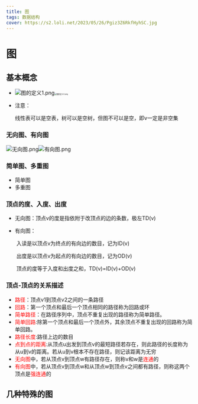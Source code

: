 ```yaml
---
title: 图
tags: 数据结构
cover: https://s2.loli.net/2023/05/26/Pgiz3Z6RkfHyhSC.jpg
---
```


# 图

## 基本概念

+ ![图的定义1.png](https://s2.loli.net/2023/05/22/WTjnpNUAybvVCOE.png)<img src="https://s2.loli.net/2023/05/22/FV6WkYfRIZOPbSo.png" alt="图的定义2.png" style="zoom:33%;" />

+ 注意：

  ​	线性表可以是空表，树可以是空树，但图不可以是空，即v一定是非空集

### 无向图、有向图

![无向图.png](https://s2.loli.net/2023/05/22/cxqBhkDFXmNb4fC.png)![有向图.png](https://s2.loli.net/2023/05/22/WyAsc3gnGuLPSXQ.png)

### 简单图、多重图

+ 简单图
+ 多重图



### 顶点的度、入度、出度

+ 无向图：顶点v的度是指依附于改顶点的边的条数，极左TD(v)

+ 有向图：

  ​	入读是以顶点v为终点的有向边的数目，记为ID(v)

  ​	出度是以顶点v为起点的有向边的数目，记为OD(v)

  ​	顶点的度等于入度和出度之和，TD(v)=ID(v)+OD(v)

### 顶点-顶点的关系描述

+ <font color="red">路径</font>：顶点v1到顶点v2之间的一条路径
+ <font color="red">回路</font>：第一个顶点和最后一个顶点相同的路径称为回路或环
+ <font color="red">简单路径</font>：在路径序列中，顶点不重复出现的路径称为简单路径。
+ <font color="red">简单回路</font>:除第一个顶点和最后一个顶点外，其余顶点不重复出现的回路称为简单回路。
+ <font color="red">路径长度</font>:路径上边的数目
+ <font color="red">点到点的距离</font>:从顶点u出发到顶点v的最短路径若存在，则此路径的长度称为从u到v的距离。若从u到v根本不存在路径，则记该距离为无穷
+ <font color="red">无向图</font>中，若从顶点v到顶点w有路径存在，则称v和w是<font color="red">连通</font>的
+ <font color="red">有向图</font>中，若从顶点v到顶点w和从顶点w到顶点v之间都有路径，则称这两个顶点是<font color="red">强连通</font>的

## 几种特殊的图

